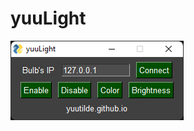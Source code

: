 # yuuLight
<img src="https://github.com/yuuTilde/yuuTilde/blob/d8ae85478bce2a33f8442a982b12361900db401b/img/yuuLight.png">
